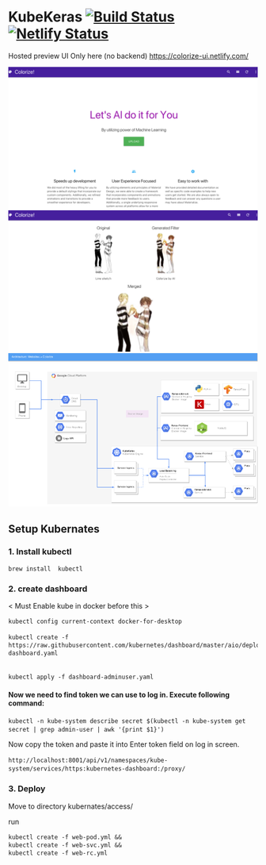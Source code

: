 # KubeKeras [![Build Status](https://travis-ci.org/Telexine/KubeKeras.svg?branch=master)](https://travis-ci.org/Telexine/KubeKeras) [![Netlify Status](https://api.netlify.com/api/v1/badges/9436e8ed-d88e-4ba7-a975-efe8f4ae513c/deploy-status)](https://app.netlify.com/sites/colorize-ui/deploys)

Hosted preview UI Only here (no backend)
https://colorize-ui.netlify.com/



![Screenshot](https://github.com/Telexine/KubeKeras/blob/master/s1.png)
![Screenshot](https://github.com/Telexine/KubeKeras/blob/master/s2.png)
![Screenshot](https://github.com/Telexine/KubeKeras/blob/master/s3.png)
## Setup Kubernates

### 1. Install kubectl

```
brew install  kubectl
```

### 2. create dashboard

< Must Enable kube in docker before this >
```
kubectl config current-context docker-for-desktop

kubectl create -f https://raw.githubusercontent.com/kubernetes/dashboard/master/aio/deploy/recommended/kubernetes-dashboard.yaml
 

kubectl apply -f dashboard-adminuser.yaml

```
#### Now we need to find token we can use to log in. Execute following command:

```kubectl -n kube-system describe secret $(kubectl -n kube-system get secret | grep admin-user | awk '{print $1}')```

Now copy the token and paste it into Enter token field on log in screen. 
 
```http://localhost:8001/api/v1/namespaces/kube-system/services/https:kubernetes-dashboard:/proxy/```

### 3. Deploy  
Move to directory kubernates/access/

run
```
kubectl create -f web-pod.yml &&
kubectl create -f web-svc.yml &&
kubectl create -f web-rc.yml

```
